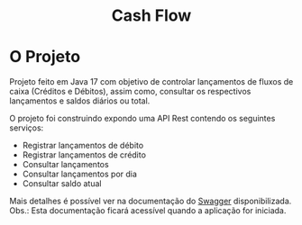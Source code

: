 <h1 align="center"> Cash Flow </h1>

# O Projeto

Projeto feito em Java 17 com objetivo de controlar lançamentos de fluxos de caixa (Créditos e Débitos), assim como, consultar os respectivos lançamentos e saldos diários ou total.

O projeto foi construindo expondo uma API Rest contendo os seguintes serviços: 

- Registrar lançamentos de débito
- Registrar lançamentos de crédito
- Consultar lançamentos
- Consultar lançamentos por dia
- Consultar saldo atual

Mais detalhes é possível ver na documentação do [Swagger](http://localhost:8080/swagger-ui/index.html#/) disponibilizada.
Obs.: Esta documentação ficará acessível quando a aplicação for iniciada.



